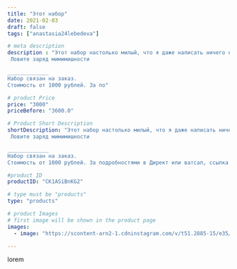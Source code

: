 ```yaml
---
title: "Этот набор"
date: 2021-02-03
draft: false
tags: ["anastasia24lebedeva"]

# meta description
description : "Этот набор настолько милый, что я даже написать ничего не могу.
 Ловите заряд мимимишности

_____________
Набор связан на заказ.
Стоимость от 1000 рублей. За по"

# product Price
price: "3000"
priceBefore: "3600.0"

# Product Short Description
shortDescription: "Этот набор настолько милый, что я даже написать ничего не могу.
 Ловите заряд мимимишности

_____________
Набор связан на заказ.
Стоимость от 1000 рублей. За подробностями в Директ или ватсап, ссылка в шапке профиля."

#product ID
productID: "CK1ASiBnKG2"

# type must be "products"
type: "products"

# product Images
# first image will be shown in the product page
images:
  - image: "https://scontent-arn2-1.cdninstagram.com/v/t51.2885-15/e35/145944767_964558594078761_538809943814826565_n.jpg?se=7&tp=1&_nc_ht=scontent-arn2-1.cdninstagram.com&_nc_cat=109&_nc_ohc=yhQ-f_dvhh0AX8qrHq5&ccb=7-4&oh=b3bcc1e5e4729230909fe0b38b4910b5&oe=6083FDCB&ig_cache_key=MjUwMDkwNjQ0MTU1OTAyNDA1NA%3D%3D.2-ccb7-4"

---
```

lorem
